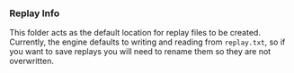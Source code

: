 ### Replay Info
This folder acts as the default location for replay files to be created. Currently, the engine defaults to writing and reading from ```replay.txt```, so if you want to save replays you will need to rename them so they are not overwritten.
